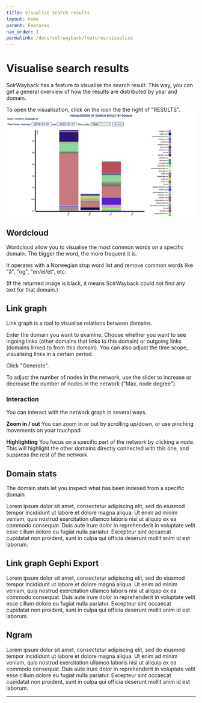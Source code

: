 ```yaml
---
title: Visualise search results
layout: home
parent: Features
nav_order: 1
permalink: /docs/solrwayback/features/visualise
---
```


# Visualise search results

SolrWayback has a feature to visualise the search result. This way, you can get a general overview of how the results are distributed by year and domain.

To open the visualisation, click on the icon the the right of "RESULTS". ![icon](../../images/visualise-results.png)




## Wordcloud
Wordcloud allow you to visualise the most common words on a specific domain. The bigger the word, the more frequent it is.

It operates with a Norwegian stop word list and remove common words like "å", "og", "en/ei/et", etc.

(If the returned image is black, it means SolrWayback could not find any text for that domain.)

## Link graph
Link graph is a tool to visualise relations between domains.

Enter the domain you want to examine. Choose whether you want to see ingoing links (other domains that links to this domain) or outgoing links (domains linked to from this domain). You can also adjust the time scope, visualising links in a certain period.

Click "Generate".

To adjust the number of nodes in the network, use the slider to increase or decrease the number of nodes in the network ("Max. node degree").

### Interaction
You can interact with the network graph in several ways.

**Zoom in / out**
You can zoom in or out by scrolling up/down, or use pinching movements on your touchpad

**Highlighting**
You focus on a specific part of the network by clicking a node. This will highlight the other domains directly connected with this one, and suppress the rest of the network.

## Domain stats
The domain stats let you inspect what has been indexed from a specific domain

Lorem ipsum dolor sit amet, consectetur adipiscing elit, sed do eiusmod tempor incididunt ut labore et dolore magna aliqua. Ut enim ad minim veniam, quis nostrud exercitation ullamco laboris nisi ut aliquip ex ea commodo consequat. Duis aute irure dolor in reprehenderit in voluptate velit esse cillum dolore eu fugiat nulla pariatur. Excepteur sint occaecat cupidatat non proident, sunt in culpa qui officia deserunt mollit anim id est laborum.


## Link graph Gephi Export
Lorem ipsum dolor sit amet, consectetur adipiscing elit, sed do eiusmod tempor incididunt ut labore et dolore magna aliqua. Ut enim ad minim veniam, quis nostrud exercitation ullamco laboris nisi ut aliquip ex ea commodo consequat. Duis aute irure dolor in reprehenderit in voluptate velit esse cillum dolore eu fugiat nulla pariatur. Excepteur sint occaecat cupidatat non proident, sunt in culpa qui officia deserunt mollit anim id est laborum.

## Ngram
Lorem ipsum dolor sit amet, consectetur adipiscing elit, sed do eiusmod tempor incididunt ut labore et dolore magna aliqua. Ut enim ad minim veniam, quis nostrud exercitation ullamco laboris nisi ut aliquip ex ea commodo consequat. Duis aute irure dolor in reprehenderit in voluptate velit esse cillum dolore eu fugiat nulla pariatur. Excepteur sint occaecat cupidatat non proident, sunt in culpa qui officia deserunt mollit anim id est laborum.











----

